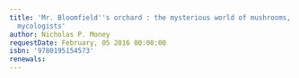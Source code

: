 ```yaml
---
title: 'Mr. Bloomfield''s orchard : the mysterious world of mushrooms, molds, and
  mycologists'
author: Nicholas P. Money
requestDate: February, 05 2016 00:00:00
isbn: '9780195154573'
renewals: 
---
```



